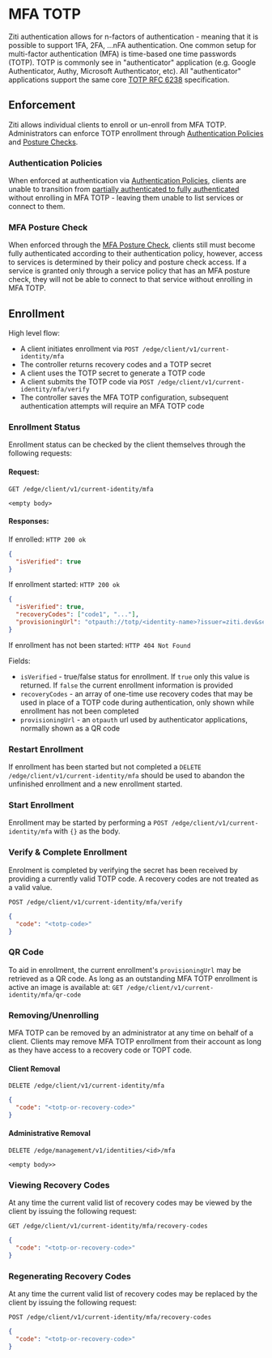 # MFA TOTP

Ziti authentication allows for n-factors of authentication - meaning that it is possible to support 1FA, 2FA, ...nFA
authentication. One common setup for multi-factor authentication (MFA) is time-based one time passwords (TOTP).
TOTP is commonly see in "authenticator" application (e.g. Google Authenticator, Authy, Microsoft Authenticator, etc).
All "authenticator" applications support the same core [TOTP RFC 6238](https://www.rfc-editor.org/rfc/rfc6238) 
specification.

## Enforcement

Ziti allows individual clients to enroll or un-enroll from MFA TOTP. Administrators can enforce TOTP enrollment through
[Authentication Policies](./authentication-policies) and [Posture Checks](../authorization/posture-checks#mfa).

### Authentication Policies
When enforced at authentication via [Authentication Policies](./authentication-policies), clients are unable to 
transition from [partially authenticated to fully authenticated](./auth#full-vs-partial-authentication) 
without enrolling in MFA TOTP - leaving them unable to list services or connect to them. 

### MFA Posture Check
When enforced through the [MFA Posture Check](../authorization/posture-checks#mfa), clients still must become fully 
authenticated according to their authentication policy, however, access to services is determined by their policy and 
posture check access. If a service is granted only through a service policy that has an MFA posture check, they will 
not be able to connect to that service without enrolling in MFA TOTP.

## Enrollment

High level flow:

- A client initiates enrollment via `POST /edge/client/v1/current-identity/mfa`
- The controller returns recovery codes and a TOTP secret
- A client uses the TOTP secret to generate a TOTP code
- A client submits the TOTP code via `POST /edge/client/v1/current-identity/mfa/verify`
- The controller saves the MFA TOTP configuration, subsequent authentication attempts will require an MFA TOTP code

### Enrollment Status

Enrollment status can be checked by the client themselves through the following requests:

#### Request: 
`GET /edge/client/v1/current-identity/mfa`
```
<empty body>
```

#### Responses:
If enrolled:
`HTTP 200 ok`
```json
{
  "isVerified": true
}
```

If enrollment started:
`HTTP 200 ok`
```json
{
  "isVerified": true,
  "recoveryCodes": ["code1", "..."],
  "provisioningUrl": "otpauth://totp/<identity-name>?issuer=ziti.dev&secret=<secret>"
}
```

If enrollment has not been started:
`HTTP 404 Not Found`

Fields:

- `isVerified` - true/false status for enrollment. If `true` only this value is returned. If `false` the current enrollment information is provided
- `recoveryCodes` - an array of one-time use recovery codes that may be used in place of a TOTP code during authentication, only shown while enrollment has not been completed
- `provisioningUrl` - an `otpauth` url used by authenticator applications, normally shown as a QR code


### Restart Enrollment

If enrollment has been started but not completed a `DELETE /edge/client/v1/current-identity/mfa` should be used to
abandon the unfinished enrollment and a new enrollment started.

### Start Enrollment

Enrollment may be started by performing a `POST /edge/client/v1/current-identity/mfa` with `{}` as the body.

### Verify & Complete Enrollment

Enrolment is completed by verifying the secret has been received by providing a currently valid TOTP code. A recovery
codes are not treated as a valid value.

`POST /edge/client/v1/current-identity/mfa/verify`
```json
{
  "code": "<totp-code>"
}
```

### QR Code

To aid in enrollment, the current enrollment's `provisioningUrl` may be retrieved as a QR code. As long as an outstanding
MFA TOTP enrollment is active an image is available at: `GET /edge/client/v1/current-identity/mfa/qr-code`

### Removing/Unenrolling

MFA TOTP can be removed by an administrator at any time on behalf of a client. Clients may remove MFA TOTP enrollment
from their account as long as they have access to a recovery code or TOPT code.

#### Client Removal
`DELETE /edge/client/v1/current-identity/mfa`
```json
{
  "code": "<totp-or-recovery-code>"
}
```

#### Administrative Removal
`DELETE /edge/management/v1/identities/<id>/mfa`
```
<empty body>>
```

### Viewing Recovery Codes
At any time the current valid list of recovery codes may be viewed by the client by issuing the following request:

`GET /edge/client/v1/current-identity/mfa/recovery-codes`
```json
{
  "code": "<totp-or-recovery-code>"
}
```

### Regenerating Recovery Codes

At any time the current valid list of recovery codes may be replaced by the client by issuing the following request:


`POST /edge/client/v1/current-identity/mfa/recovery-codes`
```json
{
  "code": "<totp-or-recovery-code>"
}
```